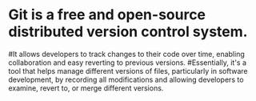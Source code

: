 # Git is a free and open-source distributed version control system. 
#It allows developers to track changes to their code over time, enabling collaboration and easy reverting to previous versions.
#Essentially, it's a tool that helps manage different versions of files, particularly in software development, by recording all modifications and allowing developers to examine, revert to, or merge different versions. 
